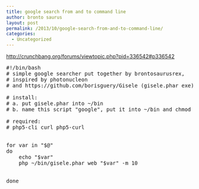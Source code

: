 ```yaml
---
title: google search from and to command line
author: bronto saurus
layout: post
permalink: /2013/10/google-search-from-and-to-command-line/
categories:
  - Uncategorized
---
```

<http://crunchbang.org/forums/viewtopic.php?pid=336542#p336542>

<pre>#!/bin/bash
# simple google searcher put together by brontosaurusrex, 
# inspired by photonucleon
# and https://github.com/borisguery/Gisele (gisele.phar exe)

# install:
# a. put gisele.phar into ~/bin
# b. name this script "google", put it into ~/bin and chmod +x it

# required:
# php5-cli curl php5-curl


for var in "$@"
do
    echo "$var"
    php ~/bin/gisele.phar web "$var" -m 10
    

done

</pre>